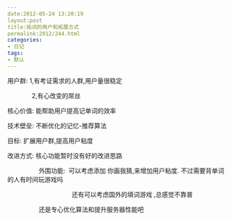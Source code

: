 ```yaml
---
date:2012-05-24 13:20:19
layout:post
title:拓词的用户和拓展方式
permalink:2012/244.html
categories:
- 日记
tags:
- 默认
---
```



<p>
	用户群: 1,有考证需求的人群,用户量很稳定
</p>
<p>
	&nbsp; &nbsp; &nbsp; &nbsp; &nbsp; &nbsp; &nbsp; 2,有心改变的屌丝
</p>
<p>
	核心价值: 能帮助用户提高记单词的效率
</p>
<p>
	技术壁垒: 不断优化的记忆-推荐算法
</p>
<p>
	目标: 扩展用户群,提高用户粘度
</p>
<p>
	改进方式: 核心功能暂时没有好的改进思路
</p>
<p>
	&nbsp; &nbsp; &nbsp; &nbsp; &nbsp; &nbsp; &nbsp; &nbsp; &nbsp; 外围功能: &nbsp;可以考虑添加 你画我猜,来增加用户粘度. 不过需要背单词的人有时间玩游戏吗
</p>
<p>
	&nbsp; &nbsp; &nbsp; &nbsp; &nbsp; &nbsp; &nbsp; &nbsp; &nbsp; &nbsp; &nbsp; &nbsp; &nbsp; &nbsp; &nbsp; &nbsp; &nbsp; &nbsp; &nbsp;还有可以考虑国外的填词游戏 ,总感觉不靠普
</p>
<p>
	&nbsp; &nbsp; &nbsp; &nbsp; &nbsp; &nbsp; &nbsp; &nbsp; &nbsp; 还是专心优化算法和提升服务器性能吧
</p>